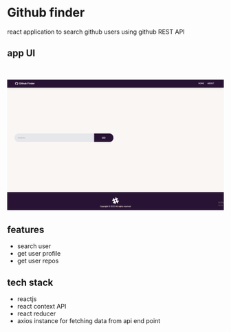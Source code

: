 # Github finder 
react application to search github users using github REST API

## app UI
<br/>

![app ui](./gitassets/githubfinder.gif)

## features
 - search user
 - get user profile
 - get user repos

## tech stack
 - reactjs
 - react context API
 - react reducer
 - axios instance for fetching data from api end point

